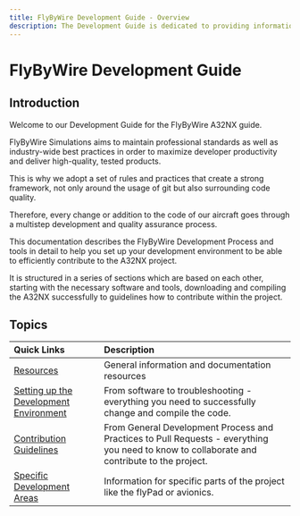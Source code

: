 ```yaml
---
title: FlyByWire Development Guide - Overview
description: The Development Guide is dedicated to providing information to efficiently contribute to the A32NX project.
---
```


<link rel="stylesheet" href="../../../stylesheets/toc-tables.css">

# FlyByWire Development Guide

## Introduction

Welcome to our Development Guide for the FlyByWire A32NX guide.

FlyByWire Simulations aims to maintain professional standards as well as industry-wide best practices in order to 
maximize developer productivity and deliver high-quality, tested products.

This is why we adopt a set of rules and practices that create a strong framework, not only around the usage of git 
but also surrounding code quality.

Therefore, every change or addition to the code of our aircraft goes through a multistep development and quality 
assurance process.

This documentation describes the FlyByWire Development Process and tools in detail to help you set up your 
development environment to be able to efficiently contribute to the A32NX project.

It is structured in a series of sections which are based on each other, starting with the necessary software and 
tools, downloading and compiling the A32NX successfully to guidelines how to contribute within the project.

##  Topics

| Quick Links                                                    | Description                                                                                                                                 |
|:---------------------------------------------------------------|:--------------------------------------------------------------------------------------------------------------------------------------------|
| [Resources](resources.md)                                      | General information and documentation resources                                                                                             |
| [Setting up the Development Environment](setup-environment.md) | From software to troubleshooting - everything you need to successfully change and compile the code.                                           |
| [Contribution Guidelines](contribute.md)                       | From General Development Process and Practices to Pull Requests - everything you need to know to collaborate and contribute to the project. |
| [Specific Development Areas](specific/index.md)                | Information for specific parts of the project like the flyPad or avionics.                                                                  |


